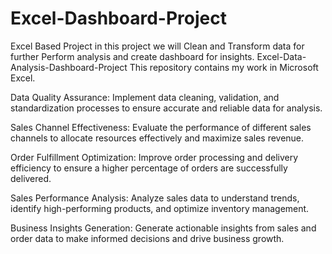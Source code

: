 # Excel-Dashboard-Project
Excel Based Project in this project we will Clean and Transform data for further Perform analysis and create dashboard for insights.
Excel-Data-Analysis-Dashboard-Project
This repository contains my work in Microsoft Excel.

Data Quality Assurance: Implement data cleaning, validation, and standardization processes to ensure accurate and reliable data for analysis.

Sales Channel Effectiveness: Evaluate the performance of different sales channels to allocate resources effectively and maximize sales revenue.

Order Fulfillment Optimization: Improve order processing and delivery efficiency to ensure a higher percentage of orders are successfully delivered.

Sales Performance Analysis: Analyze sales data to understand trends, identify high-performing products, and optimize inventory management.

Business Insights Generation: Generate actionable insights from sales and order data to make informed decisions and drive business growth.



